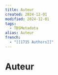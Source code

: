 ```yaml
---
title: Auteur
created: 2024-12-01
modified: 2024-12-01
tags:
  - TBSMetadata
alias: Auteur
french:
  - "[[1715 Authors]]"
---
```

# Auteur

